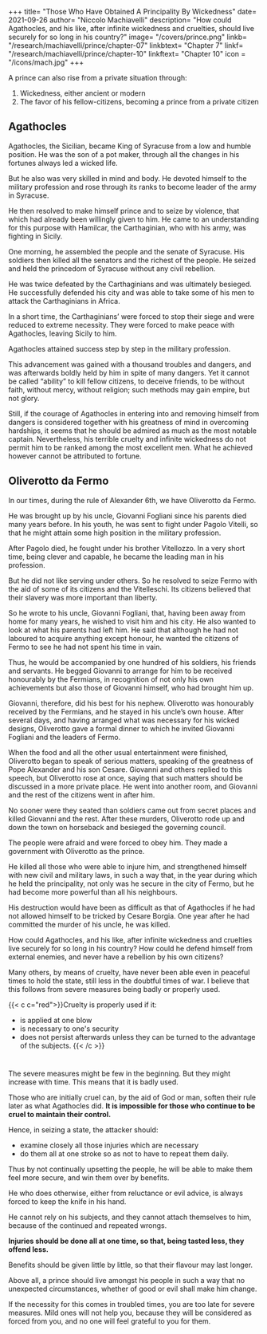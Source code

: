+++
title= "Those Who Have Obtained A Principality By Wickedness"
date= 2021-09-26
author= "Niccolo Machiavelli"
description= "How could Agathocles, and his like, after infinite wickedness and cruelties, should live securely for so long in his country?"
image= "/covers/prince.png"
linkb= "/research/machiavelli/prince/chapter-07"
linkbtext= "Chapter 7"
linkf= "/research/machiavelli/prince/chapter-10"
linkftext= "Chapter 10"
icon = "/icons/mach.jpg"
+++


<!-- ## Chapter 8= Those Who Have Obtained A Principality By Wickedness -->

A prince can also rise from a private situation through:

1. Wickedness, either ancient or modern
2. The favor of his fellow-citizens, becoming a prince from a private citizen 

<!-- in two other ways, neither of which can be entirely attributed to fortune or genius. These methods are when by some wicked actions one gains the principality, or when by the favour of his fellow citizens a private person becomes the prince of his country.  -->

<!-- The first method, wickedness, will be illustrated by two examples – one ancient, the other modern – and without going further into the subject, I consider these two examples will be enough for those who may have to follow them. -->

## Agathocles

Agathocles, the Sicilian, became King of Syracuse <!-- not only from being an ordinary citizen, but also --> from a low and humble position. He was the son of a pot maker, through all the changes in his fortunes always led a wicked life. 

But he also was very skilled in mind and body. He devoted himself to the military profession and rose through its ranks to become leader of the army in Syracuse. 

He then resolved to make himself prince and to seize by violence, that which had already been willingly given to him. He came to an understanding for this purpose with Hamilcar, the Carthaginian, who with his army, was fighting in Sicily. 

One morning, he assembled the people and the senate of Syracuse. <!-- , as if he had to discuss with them things relating to the Republic. At a given signal --> His soldiers then killed all the senators and the richest of the people. He seized and held the princedom of Syracuse without any civil rebellion. 

He was twice defeated by the Carthaginians and was ultimately besieged. He successfully defended his city and was able to take some of his men to attack the Carthaginians in Africa. 

In a short time, the Carthaginians’ were forced to stop their siege and were reduced to extreme necessity. They were forced to make peace with Agathocles, leaving Sicily to him. <!-- , had to be content with the possession of Africa. -->

Agathocles <!-- Anyone who considers the actions and the genius of this man will see nothing, or little, which can be attributed to fortune. He --> attained success <!-- , as is shown above, not by the favour of any one, but --> step by step in the military profession. 

This advancement was gained with a thousand troubles and dangers, and was afterwards boldly held by him in spite of many dangers. Yet it cannot be called “ability” to kill fellow citizens, to deceive friends, to be without faith, without mercy, without religion; such methods may gain empire, but not glory. 

Still, if the courage of Agathocles in entering into and removing himself from dangers is considered together with his greatness of mind in overcoming hardships, it seems that he should be admired as much as the most notable captain. Nevertheless, his terrible cruelty and infinite wickedness do not permit him to be ranked among the most excellent men. What he achieved however
cannot be attributed to fortune.


## Oliverotto da Fermo

In our times, during the rule of Alexander 6th, we have Oliverotto da Fermo. 

He was brought up by his uncle, Giovanni Fogliani since his parents died many years before. In his youth, he was sent to fight under Pagolo Vitelli, so that he might attain some high position in the military profession. <!--  being trained under his discipline, .  -->

After Pagolo died, he fought under his brother Vitellozzo. In a very short time, being clever and capable, he became the leading man in his profession. 

But he did not like serving under others. So he resolved to seize Fermo with the aid of some of its citizens and the Vitelleschi. Its citizens believed that their slavery <!-- of their country --> was more important than liberty<!-- ) and with the help of ,  -->. 

So he wrote to his uncle, Giovanni Fogliani, that, having been away from home for many years, he wished to visit him and his city. He also wanted to look at what his parents had left him. He said that although he had not laboured to acquire anything except honour, he wanted the citizens of Fermo to see he had not spent his time in vain. 

Thus, he would be accompanied by one hundred of his soldiers, his friends and servants. He begged Giovanni to arrange for him to be received honourably by the Fermians, in recognition of not only his own achievements but also those of Giovanni himself, who had brought him up.

Giovanni, therefore, did his best for his nephew. Oliverotto was honourably received by the Fermians, and he stayed in his uncle’s own house. After several days, and having arranged what was necessary for his wicked designs, Oliverotto gave a formal dinner to which he invited Giovanni Fogliani and the leaders of Fermo. 

When the food and all the other usual entertainment were finished, Oliverotto began to speak of serious matters, speaking of the greatness of Pope Alexander and his son Cesare. Giovanni and others
replied to this speech, but Oliverotto rose at once, saying that such matters should be discussed in a more private place. He went into another room, and Giovanni and the rest of the citizens went in after him. 

No sooner were they seated than soldiers came out from secret places and killed Giovanni and the
rest. After these murders, Oliverotto rode up and down the town on horseback and besieged the governing council. 

The people were afraid and were forced to obey him. They made a government with Oliverotto
as the prince. 

He killed all those who were able to injure him, and strengthened himself with new civil and military laws, in such a way that, in the year during which he held the principality, not only was he secure in the city of Fermo, but he had become more powerful than all his neighbours. 

His destruction would have been as difficult as that of Agathocles if he had not allowed himself to be tricked by Cesare Borgia. One year after he had committed the murder of his uncle, he was killed.

How could Agathocles, and his like, after infinite wickedness and cruelties live securely for so long in his country? How could he defend himself from external enemies, and never have a rebellion by his own citizens? 

Many others, by means of cruelty, have never been able even in peaceful times to hold the state, still less in the doubtful times of war. I believe that this follows from severe measures being badly or properly used. 

<!-- (if it is possible to say that evil is proper) --> 
{{< c c="red">}}Cruelty is properly used if it:
- is applied at one blow
- is necessary to one's security
- does not persist afterwards unless they can be turned to the advantage of the subjects.
{{< /c >}}

#

The severe measures might be few in the beginning. But they might increase with time. This means that it is badly used. 

Those who are initially cruel can, by the aid of God or man, soften their rule later as what Agathocles did. **It is impossible for those who continue to be cruel to maintain their control.**

Hence, in seizing a state, the attacker should:
- examine closely all those injuries which are necessary
- do them all at one stroke so as not to have to repeat them daily. 

Thus by not continually upsetting the people, he will be able to make them feel more secure, and win them over by benefits. 

He who does otherwise, either from reluctance or evil advice, is always forced to keep the knife in his hand. 

He cannot rely on his subjects, and they cannot attach themselves to him, because of the continued and repeated wrongs. 

**Injuries should be done all at one time, so that, being tasted less, they offend less.** 

Benefits should be given little by little, so that their flavour may last longer.

Above all, a prince should live amongst his people in such a way that no unexpected circumstances, whether of good or evil shall make him change. 

If the necessity for this comes in troubled times, you are too late for severe measures. Mild ones will not help you, because they will be considered as forced from you, and no one will feel grateful to you for them.

 